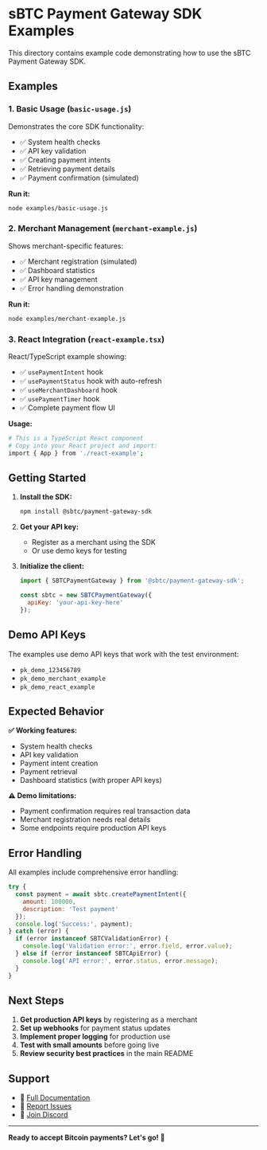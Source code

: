 # sBTC Payment Gateway SDK Examples

This directory contains example code demonstrating how to use the sBTC Payment Gateway SDK.

## Examples

### 1. Basic Usage (`basic-usage.js`)

Demonstrates the core SDK functionality:
- ✅ System health checks
- ✅ API key validation  
- ✅ Creating payment intents
- ✅ Retrieving payment details
- ✅ Payment confirmation (simulated)

**Run it:**
```bash
node examples/basic-usage.js
```

### 2. Merchant Management (`merchant-example.js`)

Shows merchant-specific features:
- ✅ Merchant registration (simulated)
- ✅ Dashboard statistics
- ✅ API key management
- ✅ Error handling demonstration

**Run it:**
```bash
node examples/merchant-example.js
```

### 3. React Integration (`react-example.tsx`)

React/TypeScript example showing:
- ✅ `usePaymentIntent` hook
- ✅ `usePaymentStatus` hook with auto-refresh
- ✅ `useMerchantDashboard` hook
- ✅ `usePaymentTimer` hook
- ✅ Complete payment flow UI

**Usage:**
```bash
# This is a TypeScript React component
# Copy into your React project and import:
import { App } from './react-example';
```

## Getting Started

1. **Install the SDK:**
   ```bash
   npm install @sbtc/payment-gateway-sdk
   ```

2. **Get your API key:**
   - Register as a merchant using the SDK
   - Or use demo keys for testing

3. **Initialize the client:**
   ```javascript
   import { SBTCPaymentGateway } from '@sbtc/payment-gateway-sdk';
   
   const sbtc = new SBTCPaymentGateway({
     apiKey: 'your-api-key-here'
   });
   ```

## Demo API Keys

The examples use demo API keys that work with the test environment:
- `pk_demo_123456789`
- `pk_demo_merchant_example`
- `pk_demo_react_example`

## Expected Behavior

**✅ Working features:**
- System health checks
- API key validation
- Payment intent creation
- Payment retrieval
- Dashboard statistics (with proper API keys)

**⚠️ Demo limitations:**
- Payment confirmation requires real transaction data
- Merchant registration needs real details
- Some endpoints require production API keys

## Error Handling

All examples include comprehensive error handling:

```javascript
try {
  const payment = await sbtc.createPaymentIntent({
    amount: 100000,
    description: 'Test payment'
  });
  console.log('Success:', payment);
} catch (error) {
  if (error instanceof SBTCValidationError) {
    console.log('Validation error:', error.field, error.value);
  } else if (error instanceof SBTCApiError) {
    console.log('API error:', error.status, error.message);
  }
}
```

## Next Steps

1. **Get production API keys** by registering as a merchant
2. **Set up webhooks** for payment status updates  
3. **Implement proper logging** for production use
4. **Test with small amounts** before going live
5. **Review security best practices** in the main README

## Support

- 📖 [Full Documentation](../README.md)
- 🐛 [Report Issues](https://github.com/your-username/sbtc-payment-gateway/issues)
- 💬 [Join Discord](https://discord.gg/your-invite)

---

**Ready to accept Bitcoin payments? Let's go! 🚀**